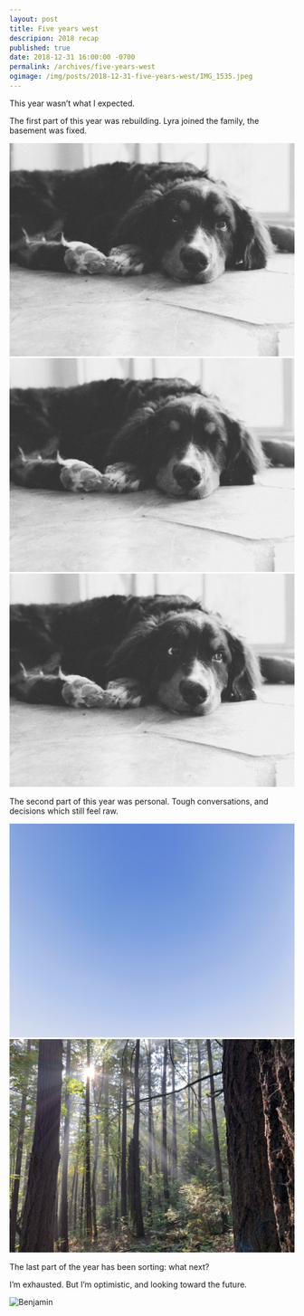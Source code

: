 ```yaml
---
layout: post
title: Five years west
descripion: 2018 recap
published: true
date: 2018-12-31 16:00:00 -0700
permalink: /archives/five-years-west
ogimage: /img/posts/2018-12-31-five-years-west/IMG_1535.jpeg
---
```

This year wasn’t what I expected.

The first part of this year was rebuilding. Lyra joined the family, the basement was fixed.

![Lyra 1][1]
![Lyra 2][2]
![Lyra 3][3]

The second part of this year was personal. Tough conversations, and decisions which still feel raw.

![Blue][4]
![Light through the trees][5]

The last part of the year has been sorting: what next?

I’m exhausted. But I’m optimistic, and looking toward the future.

![Benjamin][6]

[1]: /img/posts/2018-12-31-five-years-west/9D3A2BA4-211F-41CE-8817-DA4B3EF88C5F.jpeg
[2]: /img/posts/2018-12-31-five-years-west/C015A510-C4C4-480E-B032-C09857755232.jpeg
[3]: /img/posts/2018-12-31-five-years-west/E2A3E426-D0FB-4616-ACC2-3F861504AED3.jpeg
[4]: /img/posts/2018-12-31-five-years-west/F237C682-F5DE-4249-AEC6-2A5B64556BB0.jpeg
[5]: /img/posts/2018-12-31-five-years-west/IMG_1535.jpeg
[6]: /img/posts/2018-12-31-five-years-west/IMG_3530.jpg